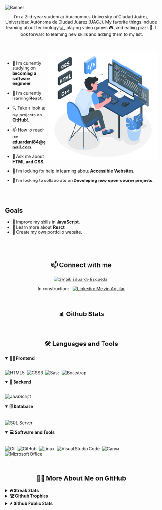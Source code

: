 <!-- Banner-->

![Banner](https://i.postimg.cc/YSC2mrgF/Yellow-Modern-Presentation.jpg)

<p align="center">
I'm a 2nd-year student at Autonomous University of Ciudad Juárez, Universidad Autónoma de Ciudad Juárez (UACJ). My favorite things include learning about technology 💻, playing video games 🎮, and eating pizza 🍕. I look forward to learning new skills and adding them to my list.  
</p>

##

<br>
<!---
- Web illustrations by Storyset ( https://storyset.com/web )
--->
<img align="right" alt="GIF" src="./assets/programming-animate.svg" width="360px"/>

<br>


- 🔭 I’m currently studying on **becoming a software engineer**.

- 🌱 I’m currently learning **React**.

- 🔍 Take a look at my projects on [**GitHub**](https://github.com/00lar)!.

- 📫 How to reach me: **eduardani84@gmail.com**.

- 💬 Ask me about **HTML and CSS**.

- 🤝 I’m looking for help in learning about **Accessible Websites**.

- 👯 I’m looking to collaborate on **Developing new open-source projects**.


<br>
<br>

## Goals

- 📖 Improve my skills in **JavaScript**.
- 📖 Learn more about **React** 
- 📖 Create my own portfolio website.

#

<br>
<h2 align="center">📫 Connect with me</h2>

<div align = "center">
  
[![Gmail: Eduardo Esqueda](https://img.shields.io/badge/-gmail-red?style=for-the-badge&logo=Gmail&logoColor=white&link=mailto:eduardani84@gmail.com)](mailto:eduardani84@gmail.com)&nbsp;



In construction: &nbsp; [![Linkedin: Melvin Aguilar](https://img.shields.io/badge/-linkedin-blue?style=for-the-badge&logo=Linkedin&logoColor=white&link=https://www.linkedin.com/in/melvin-aguilar-dev)](https://www.linkedin.com/in/melvin-aguilar-dev)

</div>

<br>
<h2 align="center">📊 Github Stats</h2>

<br>

<h2 align="center">🛠️ Languages and Tools</h2>

<!-- <div align="center"> -->
<details open>
<summary><b>🏄‍♂️ Frontend</b></summary>
<br>
  
![HTML5](https://img.shields.io/badge/-HTML5-E34F26?style=for-the-badge&logo=html5&logoColor=white)&nbsp;
![CSS3](https://img.shields.io/badge/-CSS3-1572B6?style=for-the-badge&logo=css3)&nbsp;
![Sass](https://img.shields.io/badge/-Sass-CC6699?style=for-the-badge&logo=sass&logoColor=white)&nbsp;
![Bootstrap](https://img.shields.io/badge/-Bootstrap-563D7C?style=for-the-badge&logo=bootstrap)&nbsp;

<details open>
<summary><b>🧰 Backend</b></summary>
<br>

![JavaScript](https://img.shields.io/badge/-JavaScript-black?style=for-the-badge&logo=javascript)&nbsp;
</details>

<details open>
<summary><b>🗄️ Database</b></summary>
<br>

![SQL Server](https://img.shields.io/badge/-SQL%20Server-CC2927?style=for-the-badge&logo=microsoft-sql-server&logoColor=white)&nbsp;
</details>

<details open>
<summary><b>💻 Software and Tools</b></summary>
<br>

![Git](https://img.shields.io/badge/-Git-black?style=for-the-badge&logo=git)&nbsp;
![GitHub](https://img.shields.io/badge/-GitHub-181717?style=for-the-badge&logo=github)&nbsp;
![Linux](https://img.shields.io/badge/-Linux-black?style=for-the-badge&logo=linux)&nbsp;
![Visual Studio Code](https://img.shields.io/badge/-Visual%20Studio%20Code-007ACC?style=for-the-badge&&logo=visual-studio-code&logoColor=white)&nbsp;
![Canva](https://img.shields.io/badge/-Canva-00C4CC?style=for-the-badge&logo=canva&logoColor=white)&nbsp;
![Microsoft Office](https://img.shields.io/badge/-Microsoft%20Office-D83B01?style=for-the-badge&logo=microsoft-office&logoColor=white)&nbsp;
</details>

<!-- </div> -->


<br>

<h2 align="center">👨‍💻 More About Me on GitHub</h2>


<details>
<summary><b>🔥 Streak Stats</b></summary>
<br>
<p align="center">
<img src="http://github-readme-streak-stats.herokuapp.com?user=MelvinAguilar&theme=radical&hide_border=true" alt="MelvinAguilar" width="420"/>
</p>
</details>

<details>
<summary><b>🏆 Github Trophies</b></summary>
<br>
<p align="center">
<img src="https://github-readme-streak-stats.herokuapp.com/?user=00lar&theme=radical&hide_border=true" alt="00lar" />
</p>
</details>


<details>
<summary><b>⚡ Github Public Stats</b></summary>
<br>
<p align="center">
<img src="https://github-readme-stats.vercel.app/api?username=00lar&show_icons=true&theme=radical&count_private=true" alt="00lar" width="420"/>&nbsp;<img src="https://github-readme-stats.vercel.app/api/top-langs/?username=00lar&layout=compact&theme=radical" alt="MelvinAguilar" height="165">
</p>
</details>



